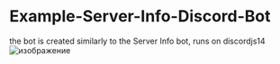 # Example-Server-Info-Discord-Bot
the bot is created similarly to the Server Info bot, runs on discordjs14
![изображение](https://user-images.githubusercontent.com/71918286/217628482-a790e2f5-ff26-41ea-ae94-878109c38ea9.png)
